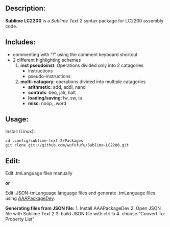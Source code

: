 ## Description:

**Sublime LC2200** is a *Sublime Text 2* syntax package for LC2200 assembly code.

## Includes:
- commenting with "!" using the comment keyboard shortcut
- 2 different highlighting schemes
	1. **inst pseudoinst**: Operations divided only into 2 catagories 
		- instructions
		- pseudo-instructions
	2. **multi-catagory**: operations divided into multiple catagories
		- **arithmetic**: add, addi, nand
		- **controls**: beq, jalr, halt
		- **loading/saving**: lw, sw, la
		- **misc**: noop, .word

## Usage:

Install (Linux):
  
    cd .config/sublime-text-2/Packages
    git clone git://github.com/wufufufu/Sublime-LC2200.git

## Edit:

Edit .tmLanguage files  manually

**or**

Edit .JSON-tmLanguage language files and generate .tmLanguage files using [AAAPackageDev](https://bitbucket.org/guillermooo/aaapackagedev).

**Generating files from JSON file:**
	1. Install AAAPackageDev
	2. Open JSON file with Sublime Text 2
	3. build JSON file with ctrl-b
	4. choose "Convert To: Property List"